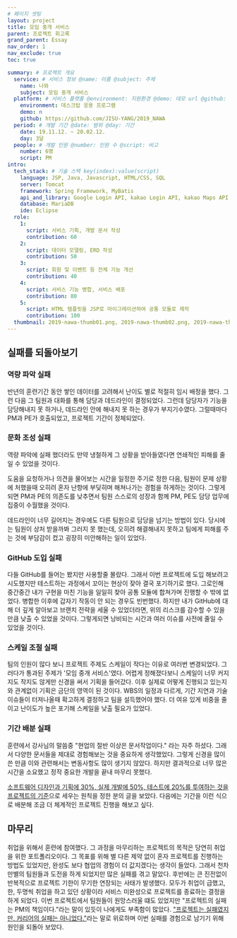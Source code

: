 ```yaml
---
# 페이지 셋팅
layout: project
title: 모임 중개 서비스
parent: 프로젝트 회고록
grand_parent: Essay
nav_order: 1
nav_exclude: true
toc: true

summary: # 프로젝트 개요
  service: # 서비스 정보 @name: 이름 @subject: 주제
    name: 나와
    subject: 모임 중개 서비스
  platform: # 서비스 플랫폼 @environment: 지원환경 @demo: 데모 url @github: 깃헙 url, @value: default -> n
    environment: 데스크탑 응용 프로그램
    demo: n
    github: https://github.com/JISU-YANG/2019_NAWA
  period: # 개발 기간 @date: 범위 @day: 기간
    date: 19.11.12. ~ 20.02.12.
    day: 3달
  people: # 개발 인원 @number: 인원 수 @script: 비고
    number: 6명
    script: PM
intro:
  tech_stack: # 기술 스택 key(index):value(script)
    language: JSP, Java, Javascript, HTML/CSS, SQL
    server: Tomcat
    framework: Spring Framework, MyBatis
    api_and_library: Google Login API, kakao Login API, kakao Maps API, Jackson, commons-fileupload, commons-io, javax.mail, Spring Social, Spring Scheduler, Spring Security, Spring-AOP, Gson
    database: MariaDB
    ide: Eclipse
  role:
    1:
      script: 서비스 기획, 개발 문서 작성
      contribution: 60
    2:
      script: 데이터 모델링, ERD 작성
      contribution: 50
    3:
      script: 회원 및 이벤트 등 전체 기능 개선
      contribution: 40
    4:
      script: 서비스 기능 병합, 서비스 배포 
      contribution: 80
    5:
      script: HTML 템플릿을 JSP로 마이그레이션하여 공통 모듈로 제작
      contribution: 100
  thumbnail: 2019-nawa-thumb01.png, 2019-nawa-thumb02.png, 2019-nawa-thumb03.png, 2019-nawa-thumb04.png, 2019-nawa-thumb05.png
---
```



## 실패를 되돌아보기
### 역량 파악 실패
반년의 훈련기간 동안 쌓인 데이터를 고려해서 난이도 별로 적절히 임시 배정을 했다. 그런 다음 그 팀원과 대화를 통해 담당과 데드라인이 결정되었다.
그런데 담당자가 기능을 담당해내지 못 하거나, 데드라인 안에 해내지 못 하는 경우가 부지기수였다. 그럴때마다 PM과 PE가 호출되었고, 프로젝트 기간이 정체되었다.

### 문화 조성 실패
역량 파악에 실패 했더라도 만약 냉철하게 그 상황을 받아들였다면 연쇄적인 피해를 줄일 수 있었을 것이다.

도움을 요청하거나 의견을 물어보는 시간을 일정한 주기로 정한 다음, 팀원이 문제 상황에 처했을때 오히려 혼자 난항에 부딪히며 해쳐나가는 경험을 하게하는 것이다.
그렇게 되면 PM과 PE의 의존도를 낮추면서 팀원 스스로의 성장과 함께 PM, PE도 담당 업무에 집중이 수월했을 것이다.

데드라인이 너무 길어지는 경우에도 다른 팀원으로 담당을 넘기는 방법이 있다. 
당시에는 팀원이 상처 받을까봐 그러지 못 했는데, 오히려 해결해내지 못하고 팀에게 피해를 주는 것에 부담감이 컸고 굉장히 미안해하는 일이 있었다.

### GitHub 도입 실패
다들 GitHub를 들어는 봤지만 사용할줄 몰랐다. 그래서 이번 프로젝트에 도입 해보려고 시도했지만 테스트하는 과정에서 꼬이는 현상이 잦아 결국 포기하기로 했다. 
그로인해 중간중간 내가 구현을 마친 기능을 일일히 찾아 공통 모듈에 합쳐가며 진행할 수 밖에 없었다.
병합한 이후에 갑자기 작동이 안 되는 경우도 빈번했다.
하지만 내가 GitHub에 대해 더 깊게 알아보고 브랜치 전략을 세울 수 있었더라면, 위의 리스크를 감수할 수 있을만큼 낮출 수 있었을 것이다.
그렇게되면 낭비되는 시간과 여러 이슈를 사전에 줄일 수 있었을 것이다.

### 스케일 조절 실패
팀의 인원이 많다 보니 프로젝트 주제도 스케일이 작다는 이유로 여러번 변경되었다.
그러다가 통과된 주제가 '모임 중개 서비스'였다. 어렵게 정해졌다보니 스케일이 너무 커지지도 작지도 않게만 신경을 써서 기획을 들어갔다.
이후 실제로 어떻게 진행되고 있는지와 관계없이 기획은 금단의 영역이 된 것이다.
WBS의 일정과 다르게, 기간 지연과 기술 이슈들이 터져나올때 확고하게 결정하고 팀을 설득했어야 했다.
더 여유 있게 비중을 줄이고 난이도가 높은 포기해 스케일을 낮출 필요가 있었다.

### 기간 배분 실패
훈련에서 강사님의 말씀중 "현업의 절반 이상은 문서작업이다." 라는 자주 하셨다.
그래서 다양한 문서들을 제대로 경험해보는 것을 중요하게 생각했었다.
그렇게 신경을 많이 쓴 만큼 이와 관련해서는 변동사항도 많이 생기지 않았다.
하지만 결과적으로 너무 많은 시간을 소요했고 정작 중요한 개발을 끝내 마무리 못했다.

[소프트웨어 디자인과 기획에 30%, 실제 개발에 50%, 테스트에 20%를 투여하는 것을 프로젝트의 기준](https://www.theteams.kr/teams/392/post/64327)으로 세우는 원칙을 정한 분의 글을 보았다.
다음에는 기간을 이런 식으로 배분해 조금 더 체계적인 프로젝트 진행을 해보고 싶다. 

## 마무리
취업을 위해서 훈련에 참여했다. 그 과정을 마무리하는 프로젝트의 목적은 당연히 취업을 위한 포트폴리오이다.
그 목표를 위해 별 다른 제약 없이 혼자 프로젝트를 진행하는 방법도 있었지만, 완성도 보다 협업의 경험이 더 값지겠다는 생각이 들었다.
그래서 천차만별의 팀원들과 도전을 하게 되었지만 많은 실패를 겪고 말았다. 후반에는 큰 진전없이 반복적으로 프로젝트 기한이 무기한 연장되는 사태가 발생했다.
모두가 취업이 급했고, 한, 두명씩 취업을 하고 있던 상황이라 서비스 미완성으로 프로젝트를 종료하는 결정을 하게 되었다.
이번 프로젝트에서 팀원들이 원망스러울 떄도 있었지만 "프로젝트의 실패는 PM의 책임이다."라는 말이 있듯이 나에게도 부족함이 많았다.
["프로젝트는 실패였지만, 커리어의 실패는 아니었다."](https://www.wanted.co.kr/community/post/5849)라는 말로 위로하며 이번 실패를 경험으로 남기기 위해 원인을 되돌아 보았다.